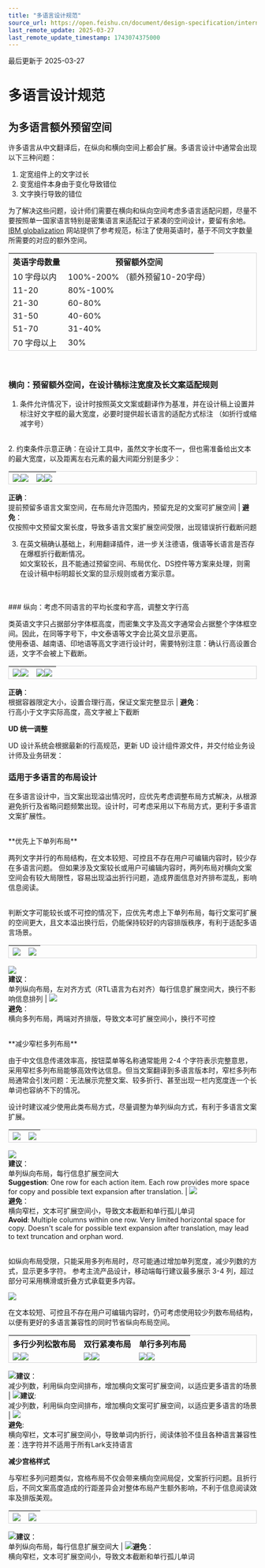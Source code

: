 ```yaml
---
title: "多语言设计规范"
source_url: https://open.feishu.cn/document/design-specification/internationalization/multilingual-design-specification
last_remote_update: 2025-03-27
last_remote_update_timestamp: 1743074375000
---
```

最后更新于 2025-03-27

# 多语言设计规范

## 为多语言额外预留空间

许多语言从中文翻译后，在纵向和横向空间上都会扩展。多语言设计中通常会出现以下三种问题：
1. 定宽组件上的文字过长
1. 变宽组件本身由于变化导致错位
1. 文字换行导致的错位

为了解决这些问题，设计师们需要在横向和纵向空间考虑多语言适配问题，尽量不要按照单一国家语言特别是密集语言来适配过于紧凑的空间设计，要留有余地。[IBM globalization](https://www.ibm.com/docs/en/i/7.4?topic=interfaces-text-translation-design) 网站提供了参考规范，标注了使用英语时，基于不同文字数量所需要的对应的额外空间。
<!DOCTYPE html>
<html>
<head>
    <style>
        table {
            border-collapse: separate;
            border-spacing: 0;
            border: 1px solid #D5D5D6;
        }

td {
            border: 1px solid #EAEAEA;
            padding: 0px;
        }
    </style>
</head>
</html>

**英语字母数量** | **预留额外空间**
--- | ---
10 字母以内 | 100%-200% （额外预留10-20字母）
11-20 | 80%-100%
21-30 | 60-80%
31-50 | 40-60%
51-70 | 31-40%
70 字母以上 | 30%

<br>

### 横向：预留额外空间，在设计稿标注宽度及长文案适配规则

1. 条件允许情况下，设计时按照英文文案或翻译作为基准，并在设计稿上设置并标注好文字框的最大宽度，必要时提供超长语言的适配方式标注 （如折行或缩减字号）
<br>
2. 约束条件示意正确：在设计工具中，虽然文字长度不一，但也需准备给出文本的最大宽度，以及距离左右元素的最大间距分别是多少：

![](https://sf3-cn.feishucdn.com/obj/open-platform-opendoc/103673daacdba6bd9c01feaa43d09804_7HZCmGzYXa.png?height=544&lazyload=true&width=990)![](https://sf3-cn.feishucdn.com/obj/open-platform-opendoc/66dcdb0319910bd55f1d4e61206fcf9d_63EUF1BgPr.png?height=16&lazyload=true&width=650) | ![](https://sf3-cn.feishucdn.com/obj/open-platform-opendoc/80a8bf33ed92be6cc325ae7da87feb26_QuVrQbeR1k.png?height=544&lazyload=true&width=990)![](https://sf3-cn.feishucdn.com/obj/open-platform-opendoc/87761c58bd3e99b86c9190bca6e255fc_4zCzxxaR7X.png?height=16&lazyload=true&width=650)
--- | ---
**正确**：  
提前预留多语言文案空间，在布局允许范围内，预留充足的文案可扩展空间 | **避免**：  
仅按照中文预留文案长度，导致多语言文案扩展空间受限，出现错误折行截断问题

3. 在英文稿确认基础上，利用翻译插件，进一步关注德语，俄语等长语言是否存在爆框折行截断情况。
<br>如文案较长，且不能通过预留空间、布局优化、DS控件等方案来处理，则需在设计稿中标明超长文案的显示规则或者方案示意。
<br>

<br>
### 纵向：考虑不同语言的平均长度和字高，调整文字行高

类英语文字只占据部分字体框高度，而密集文字及高文字通常会占据整个字体框空间。因此，在同等字号下，中文泰语等文字会比英文显示更高。
<br> 
使用泰语、越南语、印地语等高文字进行设计时，需要特别注意：确认行高设置合适，文字不会被上下截断。

![](https://sf3-cn.feishucdn.com/obj/open-platform-opendoc/53270e5a24636e3451572e081b24e7f9_ovLrrSNp7F.png?height=744&lazyload=true&width=1816)![](https://sf3-cn.feishucdn.com/obj/open-platform-opendoc/66dcdb0319910bd55f1d4e61206fcf9d_6zfN0ieFQ7.png?height=16&lazyload=true&width=650) | ![](https://sf3-cn.feishucdn.com/obj/open-platform-opendoc/48b013f5b13e6bc7dc0e945c07c9c840_eM84fYJwOa.png?height=736&lazyload=true&width=1820)![](https://sf3-cn.feishucdn.com/obj/open-platform-opendoc/87761c58bd3e99b86c9190bca6e255fc_L2H8ysaWBk.png?height=16&lazyload=true&width=650)
--- | ---
**正确**：  
根据容器限定大小，设置合理行高，保证文案完整显示 | **避免**：  
行高小于文字实际高度，高文字被上下截断

**UD 统一调整**

UD 设计系统会根据最新的行高规范，更新 UD 设计组件源文件，并交付给业务设计师及业务研发：

### 适用于多语言的布局设计

在多语言设计中，当文案出现溢出情况时，应优先考虑调整布局方式解决，从根源避免折行及省略问题频繁出现。设计时，可考虑采用以下布局方式，更利于多语言文案扩展性。

<br>
**优先上下单列布局**

两列文字并行的布局结构，在文本较短、可控且不存在用户可编辑内容时，较少存在多语言问题。
但如果涉及文案较长或用户可编辑内容时，两列布局对横向文案空间会有较大局限性，容易出现溢出折行问题，造成界面信息对齐排布混乱，影响信息阅读。

<br> 
判断文字可能较长或不可控的情况下，应优先考虑上下单列布局，每行文案可扩展的空间更大，且文本溢出换行后，仍能保持较好的内容排版秩序，有利于适配多语言场景。

![](https://sf3-cn.feishucdn.com/obj/open-platform-opendoc/ad2e78bbe5ffb667fb2cc5190bd1eb62_jdEiHFxWyQ.png?height=780&lazyload=true&width=686) | ![](https://sf3-cn.feishucdn.com/obj/open-platform-opendoc/f89ceb6b386196347028de288b853a0a_Zpl6ut90Qz.png?height=624&lazyload=true&width=686)
--- | ---
![](https://sf3-cn.feishucdn.com/obj/open-platform-opendoc/66dcdb0319910bd55f1d4e61206fcf9d_oFifiJI1BB.png?height=16&lazyload=true&width=650)  
**建议**：  
单列纵向布局，左对齐方式（RTL语言为右对齐）每行信息扩展空间大，换行不影响信息排列 | ![](https://sf3-cn.feishucdn.com/obj/open-platform-opendoc/87761c58bd3e99b86c9190bca6e255fc_UcCf87YKA5.png?height=16&lazyload=true&width=650)  
**避免**：  
横向多列布局，两端对齐排版，导致文本可扩展空间小，换行不可控

<br>  
**减少窄栏多列布局**

由于中文信息传递效率高，按钮菜单等名称通常能用 2-4 个字符表示完整意思，采用窄栏多列布局能够高效传达信息。但当文案翻译到多语言版本时，窄栏多列布局通常会引发问题：无法展示完整文案、较多折行、甚至出现一栏内宽度连一个长单词也容纳不下的情况。

设计时建议减少使用此类布局方式，尽量调整为单列纵向方式，有利于多语言文案扩展。

![](https://sf3-cn.feishucdn.com/obj/open-platform-opendoc/d491235e650dc76a573bacdab30735a8_Tbd0l8LJ1W.png?height=780&lazyload=true&width=750) | ![](https://sf3-cn.feishucdn.com/obj/open-platform-opendoc/702fcc5da9a77f777cbedba9e32448f5_eapl5XSmZU.png?height=440&lazyload=true&width=750)
--- | ---
![](https://sf3-cn.feishucdn.com/obj/open-platform-opendoc/66dcdb0319910bd55f1d4e61206fcf9d_oFifiJI1BB.png?height=16&lazyload=true&width=650)  
**建议**：  
单列纵向布局，每行信息扩展空间大  
**Suggestion**: One row for each action item. Each row provides more space for copy and possible text expansion after translation. | ![](https://sf3-cn.feishucdn.com/obj/open-platform-opendoc/87761c58bd3e99b86c9190bca6e255fc_UcCf87YKA5.png?height=16&lazyload=true&width=650)  
**避免**：  
横向窄栏，文本可扩展空间小，导致文本截断和单行孤儿单词  
**Avoid**: Multiple columns within one row. Very limited horizontal space for copy. Doesn't scale for possible text expansion after translation, may lead to text truncation and orphan word.

<br>
如纵向布局受限，只能采用多列布局时，尽可能通过增加单列宽度，减少列数的方式，显示更多字符。
参考主流产品设计，移动端每行建议最多展示 3-4 列，超过部分可采用横滑或折叠方式承载更多内容。

![](https://sf3-cn.feishucdn.com/obj/open-platform-opendoc/5fbedd9099614c662dfb9ad19dd1b563_cRCVQwNRCW.png?height=1438&lazyload=true&width=1920)

在文本较短、可控且不存在用户可编辑内容时，仍可考虑使用较少列数布局结构，以便有更好的多语言兼容性的同时节省纵向布局空间。

**多行少列松散布局** | **双行紧凑布局** | **单行多列布局**
--- | --- | ---
![](https://sf3-cn.feishucdn.com/obj/open-platform-opendoc/e661b7303205350cf4e7228e42cf01c6_b922OcARrY.png?height=390&lazyload=true&width=690)![](https://sf3-cn.feishucdn.com/obj/open-platform-opendoc/1a11736a2ec38960ee6be92c7ffe9852_NHjJ7M0HBh.png?height=390&lazyload=true&width=690) | ![](https://sf3-cn.feishucdn.com/obj/open-platform-opendoc/0d278987665d81c03c19740551e39437_fFbkx2p3bA.png?height=316&lazyload=true&width=686)![](https://sf3-cn.feishucdn.com/obj/open-platform-opendoc/02f3907eb2c4c2be0f4dae9ed42f4d46_huxiuCUd2g.png?height=372&lazyload=true&width=686) | ![](https://sf3-cn.feishucdn.com/obj/open-platform-opendoc/9c7697d9040023164c224285740b2a75_adEm50xCos.png?height=256&lazyload=true&width=690)![](https://sf3-cn.feishucdn.com/obj/open-platform-opendoc/797cdb3ce06352549e4c57ba4fd7efdc_mZapJAZTMP.png?height=256&lazyload=true&width=690)
![](https://sf3-cn.feishucdn.com/obj/open-platform-opendoc/66dcdb0319910bd55f1d4e61206fcf9d_KljibmwLmM.png?height=16&lazyload=true&width=650)**建议**：  
减少列数，利用纵向空间排布，增加横向文案可扩展空间，以适应更多语言的场景 | ![](https://sf3-cn.feishucdn.com/obj/open-platform-opendoc/66dcdb0319910bd55f1d4e61206fcf9d_YP5RkElUE5.png?height=16&lazyload=true&width=650)**建议**:  
减少列数，利用纵向空间排布，增加横向文案可扩展空间，以适应更多语言的场景 | ![](https://sf3-cn.feishucdn.com/obj/open-platform-opendoc/87761c58bd3e99b86c9190bca6e255fc_0NUfGyiLhP.png?height=16&lazyload=true&width=650)  
**避免**:  
横向窄栏，文本可扩展空间小，导致单词内折行，阅读体验不佳且各种语言兼容性差：连字符并不适用于所有Lark支持语言

**减少宫格样式**

与窄栏多列问题类似，宫格布局不仅会带来横向空间局促，文案折行问题。且折行后，不同文案高度造成的行距差异会对整体布局产生额外影响，不利于信息阅读效率及排版美观。

![](https://sf3-cn.feishucdn.com/obj/open-platform-opendoc/3a4f38d58a3383ae18f9e5c13d7f8fd4_W1boLZijZX.png?height=1624&lazyload=true&maxWidth=300&width=750) | ![](https://sf3-cn.feishucdn.com/obj/open-platform-opendoc/9e5bbda4b8e495f9598e7c1e3dce2e76_1QOOEGZKWu.png?height=1624&lazyload=true&maxWidth=300&width=750)
--- | ---
![](https://sf3-cn.feishucdn.com/obj/open-platform-opendoc/66dcdb0319910bd55f1d4e61206fcf9d_k3Gft5iArR.png?height=16&lazyload=true&width=650)**建议**：  
单列纵向布局，每行信息扩展空间大 | ![](https://sf3-cn.feishucdn.com/obj/open-platform-opendoc/87761c58bd3e99b86c9190bca6e255fc_RzODS67VJp.png?height=16&lazyload=true&width=650)**避免**：  
横向窄栏，文本可扩展空间小，导致文本截断和单行孤儿单词
